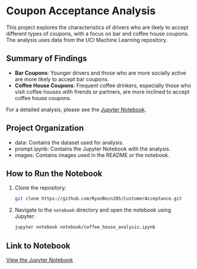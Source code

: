 # Coupon Acceptance Analysis

This project explores the characteristics of drivers who are likely to accept different types of coupons, with a focus on bar and coffee house coupons. The analysis uses data from the UCI Machine Learning repository.

## Summary of Findings

- **Bar Coupons**: Younger drivers and those who are more socially active are more likely to accept bar coupons.
- **Coffee House Coupons**: Frequent coffee drinkers, especially those who visit coffee houses with friends or partners, are more inclined to accept coffee house coupons.

For a detailed analysis, please see the [Jupyter Notebook](prompt.ipynb.ipynb).

## Project Organization

- data: Contains the dataset used for analysis.
- prompt.ipynb: Contains the Jupyter Notebook with the analysis.
- images: Contains images used in the README or the notebook.

## How to Run the Notebook

1. Clone the repository:
    ```bash
    git clone https://github.com/RyanBein205/CustomerAcceptance.git
    ```
2. Navigate to the `notebook` directory and open the notebook using Jupyter:
    ```bash
    jupyter notebook notebook/coffee_house_analysis.ipynb
    ```

## Link to Notebook
[View the Jupyter Notebook](prompt.ipynb)


